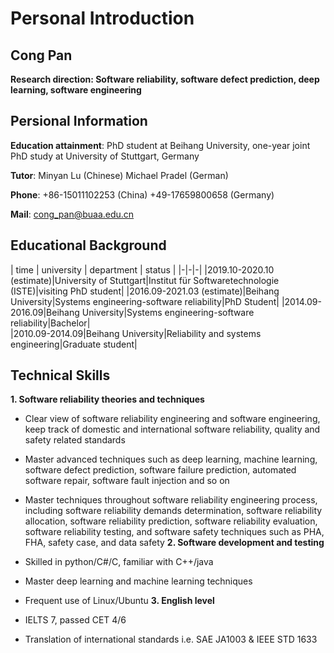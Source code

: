 # Personal Introduction
## Cong Pan
**Research direction: Software reliability, software defect prediction, deep learning, software engineering**
## Persional Information
**Education attainment**: PhD student at Beihang University, one-year joint PhD study at University of Stuttgart, Germany

**Tutor**: Minyan Lu (Chinese) Michael Pradel (German)

**Phone**: +86-15011102253 (China) +49-17659800658 (Germany)

**Mail**: cong_pan@buaa.edu.cn
## Educational Background
| time | university | department | status |
|-|-|-|
|2019.10-2020.10 (estimate)|University of Stuttgart|Institut für Softwaretechnologie (ISTE)|visiting PhD student|
|2016.09-2021.03 (estimate)|Beihang University|Systems engineering-software reliability|PhD Student|
|2014.09-2016.09|Beihang University|Systems engineering-software reliability|Bachelor|   
|2010.09-2014.09|Beihang University|Reliability and systems engineering|Graduate student|
## Technical Skills 
**1.	Software reliability theories and techniques**
-	Clear view of software reliability engineering and software engineering, keep track of domestic and international software reliability, quality and safety related standards

-	Master advanced techniques such as deep learning, machine learning, software defect prediction, software failure prediction, automated software repair, software fault injection and so on

-	Master techniques throughout software reliability engineering process, including software reliability demands determination, software reliability allocation, software reliability prediction, software reliability evaluation, software reliability testing, and software safety techniques such as PHA, FHA, safety case, and data safety 
**2.	Software development and testing**
-	Skilled in python/C#/C, familiar with C++/java

-	Master deep learning and machine learning techniques 

-	Frequent use of Linux/Ubuntu
**3.	English level**
-	IELTS 7, passed CET 4/6

-	Translation of international standards i.e. SAE JA1003 & IEEE STD 1633
